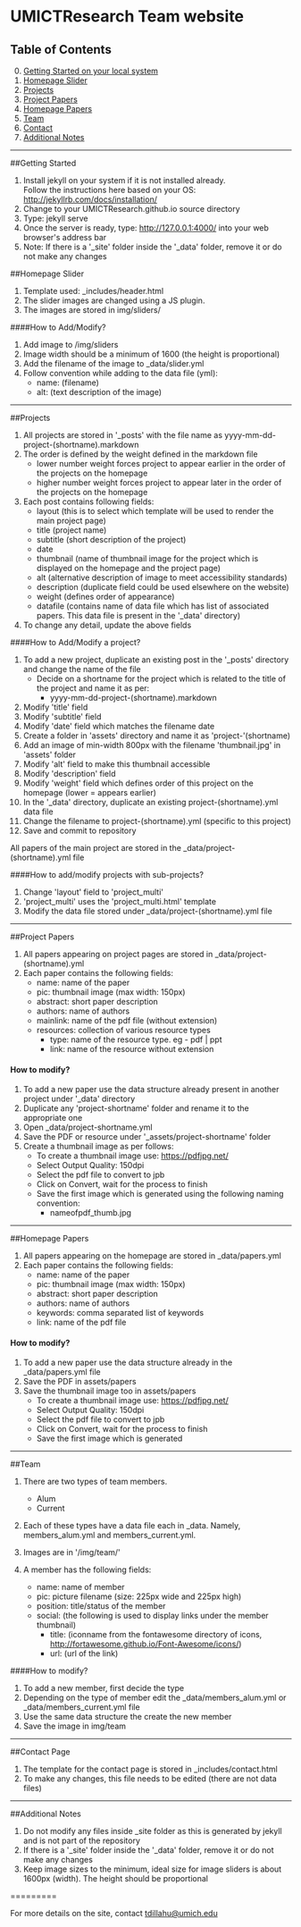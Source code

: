 UMICTResearch Team website
====================

## Table of Contents
0. [Getting Started on your local system](#getting-started)
1. [Homepage Slider](#homepage-slider)
2. [Projects](#projects)
3. [Project Papers](#project-papers)
4. [Homepage Papers](#homepage-papers)
5. [Team](#team)
6. [Contact](#contact)
7. [Additional Notes](#notes)

---
##Getting Started
1. Install jekyll on your system if it is not installed already.  
    Follow the instructions here based on your OS: http://jekyllrb.com/docs/installation/
2. Change to your UMICTResearch.github.io source directory
3. Type: jekyll serve
4. Once the server is ready, type: http://127.0.0.1:4000/ into your web browser's address bar
5. Note: If there is a '_site' folder inside the '_data' folder, remove it or do not make any changes

##Homepage Slider
1. Template used: _includes/header.html
2. The slider images are changed using a JS plugin.
3. The images are stored in img/sliders/

####How to Add/Modify?
1. Add image to /img/sliders
2. Image width should be a minimum of 1600 (the height is proportional)
3. Add the filename of the image to _data/slider.yml
4. Follow convention while adding to the data file (yml):
    - name: (filename)
    - alt: (text description of the image) 

---

##Projects
1. All projects are stored in '_posts' with the file name as yyyy-mm-dd-project-(shortname).markdown
2. The order is defined by the weight defined in the markdown file
    - lower number weight forces project to appear earlier in the order of the projects on the homepage
    - higher number weight forces project to appear later in the order of the projects on the homepage
3. Each post contains following fields:
    - layout (this is to select which template will be used to render the main project page)
    - title (project name)
    - subtitle (short description of the project)
    - date
    - thumbnail (name of thumbnail image for the project which is displayed on the homepage and the project page)
    - alt (alternative description of image to meet accessibility standards)
    - description (duplicate field could be used elsewhere on the website)
    - weight (defines order of appearance)
    - datafile (contains name of data file which has list of associated papers. This data file is present in the '_data' directory)
4. To change any detail, update the above fields

####How to Add/Modify a project?
1. To add a new project, duplicate an existing post in the '_posts' directory and change the name of the file
    - Decide on a shortname for the project which is related to the title of the project and name it as per:
        - yyyy-mm-dd-project-(shortname).markdown
2. Modify 'title' field
3. Modify 'subtitle' field
4. Modify 'date' field which matches the filename date
5. Create a folder in 'assets' directory and name it as 'project-'(shortname)
6. Add an image of min-width 800px with the filename 'thumbnail.jpg' in 'assets' folder
7. Modify 'alt' field to make this thumbnail accessible
8. Modify 'description' field
9. Modify 'weight' field which defines order of this project on the homepage (lower = appears earlier)
10. In the '_data' directory, duplicate an existing project-(shortname).yml data file
11. Change the filename to project-(shortname).yml (specific to this project)
12. Save and commit to repository

All papers of the main project are stored in the _data/project-(shortname).yml file

####How to add/modify projects with sub-projects?
1. Change 'layout' field to 'project_multi'
2. 'project_multi' uses the 'project_multi.html' template
3. Modify the data file stored under _data/project-(shortname).yml file

---

##Project Papers
1. All papers appearing on project pages are stored in _data/project-(shortname).yml
2. Each paper contains the following fields:
    - name: name of the paper
    - pic: thumbnail image (max width: 150px)
    - abstract: short paper description
    - authors: name of authors
    - mainlink: name of the pdf file (without extension)
    - resources: collection of various resource types
        - type: name of the resource type. eg - pdf | ppt
        - link: name of the resource without extension
    
#### How to modify?
1. To add a new paper use the data structure already present in another project under '_data' directory
2. Duplicate any 'project-shortname' folder and rename it to the appropriate one 
3. Open _data/project-shortname.yml
4. Save the PDF or resource under '_assets/project-shortname' folder
5. Create a thumbnail image as per follows:
    - To create a thumbnail image use: https://pdfjpg.net/
    - Select Output Quality: 150dpi
    - Select the pdf file to convert to jpb
    - Click on Convert, wait for the process to finish
    - Save the first image which is generated using the following naming convention:
        - nameofpdf_thumb.jpg

---

##Homepage Papers
1. All papers appearing on the homepage are stored in _data/papers.yml
2. Each paper contains the following fields:
    - name: name of the paper
    - pic: thumbnail image (max width: 150px)
    - abstract: short paper description
    - authors: name of authors
    - keywords: comma separated list of keywords
    - link: name of the pdf file

#### How to modify?
1. To add a new paper use the data structure already in the _data/papers.yml file
2. Save the PDF in assets/papers
3. Save the thumbnail image too in assets/papers
    - To create a thumbnail image use: https://pdfjpg.net/
    - Select Output Quality: 150dpi
    - Select the pdf file to convert to jpb
    - Click on Convert, wait for the process to finish
    - Save the first image which is generated

---

##Team
1. There are two types of team members.
    - Alum
    - Current
2. Each of these types have a data file each in _data. Namely, members_alum.yml and members_current.yml.
3. Images are in '/img/team/'

1. A member has the following fields:
    - name: name of member
    - pic: picture filename (size: 225px wide and 225px high)
    - position: title/status of the member
    - social: (the following is used to display links under the member thumbnail)
        - title: (iconname from the fontawesome directory of icons, http://fortawesome.github.io/Font-Awesome/icons/)
        - url: (url of the link)
      
####How to modify?
1. To add a new member, first decide the type
2. Depending on the type of member edit the _data/members_alum.yml or _data/members_current.yml file
3. Use the same data structure the create the new member
4. Save the image in img/team

---

##Contact Page
1. The template for the contact page is stored in _includes/contact.html
2. To make any changes, this file needs to be edited (there are not data files)

---

##Additional Notes
1. Do not modify any files inside _site folder as this is generated by jekyll and is not part of the repository
2. If there is a '_site' folder inside the '_data' folder, remove it or do not make any changes
3. Keep image sizes to the minimum, ideal size for image sliders is about 1600px (width). The height should be proportional

=========

For more details on the site, contact tdillahu@umich.edu
